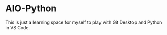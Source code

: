 # AIO-Python
This is just a learning space for myself to play with Git Desktop and Python in VS Code.
